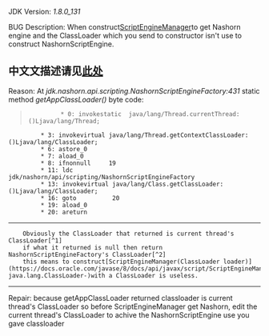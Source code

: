 JDK Version:  _1.8.0_131_

BUG Description: When construct[ScriptEngineManager](https://docs.oracle.com/javase/8/docs/api/javax/script/ScriptEngineManager.html)to get Nashorn engine and the ClassLoader which you send to constructor isn't use to construct NashornScriptEngine.

中文文描述请见[此处](https://coding.net/u/Bryan_lzh/p/JDK8-Nashorn-BUG/git)
---
Reason: 
At _jdk.nashorn.api.scripting.NashornScriptEngineFactory:431_ static method *getAppClassLoader()*
byte code: 
>              * 0: invokestatic  java/lang/Thread.currentThread:()Ljava/lang/Thread;
             * 3: invokevirtual java/lang/Thread.getContextClassLoader:()Ljava/lang/ClassLoader;
             * 6: astore_0
             * 7: aload_0
             * 8: ifnonnull     19
             * 11: ldc           jdk/nashorn/api/scripting/NashornScriptEngineFactory
             * 13: invokevirtual java/lang/Class.getClassLoader:()Ljava/lang/ClassLoader;
             * 16: goto          20
             * 19: aload_0
             * 20: areturn
---
        Obviously the ClassLoader that returned is current thread's ClassLoader[^1]
        if what it returned is null then return NashornScriptEngineFactory's ClassLoader[^2]
        this means to construct[ScriptEngineManager(ClassLoader loader)](https://docs.oracle.com/javase/8/docs/api/javax/script/ScriptEngineManager.html#ScriptEngineManager-java.lang.ClassLoader-)with a ClassLoader is useless.
---
Repair: 
because getAppClassLoader returned classloader is current thread's ClassLoader
so before ScriptEngineManager get Nashorn, edit the current thread's ClassLoader to achive the NashornScriptEngine use you gave classloader

[^1]: at Thread.currentThread().getContextClassLoader()
[^2]: NashornScriptEngineFactory.class.getClassLoader()
